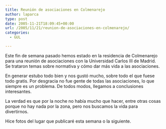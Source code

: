 ```yaml
---
title: Reunión de asociaciones en Colmenarejo
author: laparca
type: post
date: 2005-11-21T18:09:45+00:00
url: /2005/11/21/reunion-de-asociaciones-en-colmenarejo/
categories:
  - GUL

---
```

Este fin de semana pasado hemos estado en la residencia de Colmenarejo para una reunión de asociaciones con la Universidad Carlos III de Madrid. Se trataron temas sobre normativa y cómo dar más vida a las asociaciones.

En generar estubo todo bien y nos gustó mucho, sobre todo el que fuese todo gratis. Por desgracia no fue gente de todas las asociaciones, lo que siempre es un problema. De todos modos, llegamos a conclusiones interesantes.

La verdad es que por la noche no había mucho que hacer, entre otras cosas porque no hay nada por la zona, pero nos buscamos la vida para divertirnos.

Hice fotos del lugar que publicaré esta semana o la siguiente.